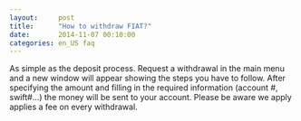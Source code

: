 ```yaml
---
layout:     post
title:      "How to withdraw FIAT?"
date:       2014-11-07 00:10:00
categories: en_US faq
---
```


As simple as the deposit process. Request a withdrawal in the main menu and a new window will appear showing the steps you have to follow. After specifying the amount and filling in the required information (account #, swift#...) the money will be sent to your account. Please be aware we apply applies a fee on every withdrawal.
